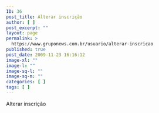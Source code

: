 ```yaml
---
ID: 36
post_title: Alterar inscrição
author: [ ]
post_excerpt: ""
layout: page
permalink: >
  https://www.gruponews.com.br/usuario/alterar-inscricao
published: true
post_date: 2009-11-23 16:16:12
image-xl: ""
image-l: ""
image-sq-l: ""
image-sq-m: ""
categories: [ ]
tags: [ ]
---
```

Alterar inscrição